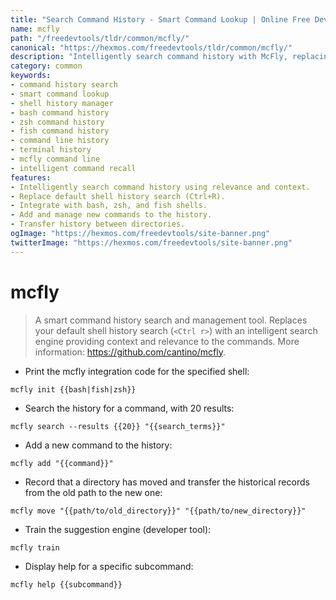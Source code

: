 ```yaml
---
title: "Search Command History - Smart Command Lookup | Online Free DevTools by Hexmos"
name: mcfly
path: "/freedevtools/tldr/common/mcfly/"
canonical: "https://hexmos.com/freedevtools/tldr/common/mcfly/"
description: "Intelligently search command history with McFly, replacing Ctrl+R for smarter command lookup and recall across bash, zsh and fish shells. Free online tool, no registration required."
category: common
keywords:
- command history search
- smart command lookup
- shell history manager
- bash command history
- zsh command history
- fish command history
- command line history
- terminal history
- mcfly command line
- intelligent command recall
features:
- Intelligently search command history using relevance and context.
- Replace default shell history search (Ctrl+R).
- Integrate with bash, zsh, and fish shells.
- Add and manage new commands to the history.
- Transfer history between directories.
ogImage: "https://hexmos.com/freedevtools/site-banner.png"
twitterImage: "https://hexmos.com/freedevtools/site-banner.png"
---
```


# mcfly

> A smart command history search and management tool.
> Replaces your default shell history search (`<Ctrl r>`) with an intelligent search engine providing context and relevance to the commands.
> More information: <https://github.com/cantino/mcfly>.

- Print the mcfly integration code for the specified shell:

`mcfly init {{bash|fish|zsh}}`

- Search the history for a command, with 20 results:

`mcfly search --results {{20}} "{{search_terms}}"`

- Add a new command to the history:

`mcfly add "{{command}}"`

- Record that a directory has moved and transfer the historical records from the old path to the new one:

`mcfly move "{{path/to/old_directory}}" "{{path/to/new_directory}}"`

- Train the suggestion engine (developer tool):

`mcfly train`

- Display help for a specific subcommand:

`mcfly help {{subcommand}}`
